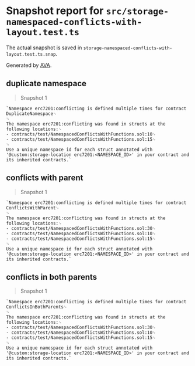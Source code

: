 # Snapshot report for `src/storage-namespaced-conflicts-with-layout.test.ts`

The actual snapshot is saved in `storage-namespaced-conflicts-with-layout.test.ts.snap`.

Generated by [AVA](https://avajs.dev).

## duplicate namespace

> Snapshot 1

    `Namespace erc7201:conflicting is defined multiple times for contract DuplicateNamespace␊
    ␊
    The namespace erc7201:conflicting was found in structs at the following locations:␊
    - contracts/test/NamespacedConflictsWithFunctions.sol:10␊
    - contracts/test/NamespacedConflictsWithFunctions.sol:15␊
    ␊
    Use a unique namespace id for each struct annotated with '@custom:storage-location erc7201:<NAMESPACE_ID>' in your contract and its inherited contracts.`

## conflicts with parent

> Snapshot 1

    `Namespace erc7201:conflicting is defined multiple times for contract ConflictsWithParent␊
    ␊
    The namespace erc7201:conflicting was found in structs at the following locations:␊
    - contracts/test/NamespacedConflictsWithFunctions.sol:30␊
    - contracts/test/NamespacedConflictsWithFunctions.sol:10␊
    - contracts/test/NamespacedConflictsWithFunctions.sol:15␊
    ␊
    Use a unique namespace id for each struct annotated with '@custom:storage-location erc7201:<NAMESPACE_ID>' in your contract and its inherited contracts.`

## conflicts in both parents

> Snapshot 1

    `Namespace erc7201:conflicting is defined multiple times for contract ConflictsInBothParents␊
    ␊
    The namespace erc7201:conflicting was found in structs at the following locations:␊
    - contracts/test/NamespacedConflictsWithFunctions.sol:30␊
    - contracts/test/NamespacedConflictsWithFunctions.sol:10␊
    - contracts/test/NamespacedConflictsWithFunctions.sol:15␊
    ␊
    Use a unique namespace id for each struct annotated with '@custom:storage-location erc7201:<NAMESPACE_ID>' in your contract and its inherited contracts.`
